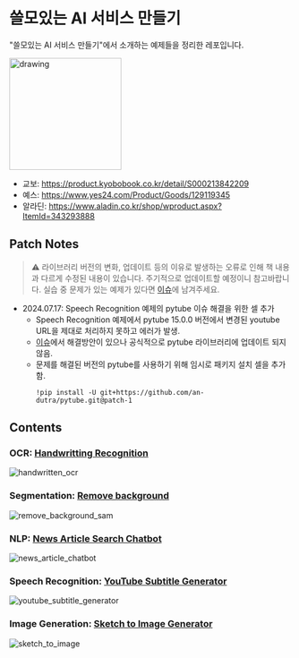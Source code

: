 # 쓸모있는 AI 서비스 만들기
"쓸모있는 AI 서비스 만들기"에서 소개하는 예제들을 정리한 레포입니다.

<img src="https://github.com/user-attachments/assets/4e906e73-8bf2-49ba-9af4-348d05385dec" alt="drawing" width="200"/>

- 교보: https://product.kyobobook.co.kr/detail/S000213842209
- 예스: https://www.yes24.com/Product/Goods/129119345
- 알라딘: https://www.aladin.co.kr/shop/wproduct.aspx?ItemId=343293888

## Patch Notes
> ⚠️ 라이브러리 버전의 변화, 업데이트 등의 이유로 발생하는 오류로 인해 책 내용과 다르게 수정된 내용이 있습니다. 주기적으로 업데이트할 예정이니 참고바랍니다. 실습 중 문제가 있는 예제가 있다면 [이슈](https://github.com/MrSyee/dl_apps/issues)에 남겨주세요.

- 2024.07.17: Speech Recognition 예제의 pytube 이슈 해결을 위한 셀 추가
  - Speech Recognition 예제에서 pytube 15.0.0 버전에서 변경된 youtube URL을 제대로 처리하지 못하고 에러가 발생.
  - [이슈](https://github.com/pytube/pytube/issues/1954)에서 해결방안이 있으나 공식적으로 pytube 라이브러리에 업데이트 되지 않음.
  - 문제를 해결된 버전의 pytube를 사용하기 위해 임시로 패키지 설치 셀을 추가함.
    ```
    !pip install -U git+https://github.com/an-dutra/pytube.git@patch-1
    ```

## Contents
### OCR: [Handwritting Recognition](ocr/)
![handwritten_ocr](https://github.com/MrSyee/dl_apps/assets/17582508/24998a51-bc4c-4b1f-b20b-34722dbab708)

### Segmentation: [Remove background](segmentation/)
![remove_background_sam](https://github.com/MrSyee/dl_apps/assets/17582508/b6447983-7797-4b9d-bc8c-e219600435cb)

### NLP: [News Article Search Chatbot](nlp/)
![news_article_chatbot](https://github.com/MrSyee/dl_apps/assets/17582508/11993e84-f296-4759-b709-913bc601b640)

### Speech Recognition: [YouTube Subtitle Generator](speech_recognition)
![youtube_subtitle_generator](https://github.com/MrSyee/dl_apps/assets/17582508/4e628115-e7eb-496a-96c7-4d54c0562084)

### Image Generation: [Sketch to Image Generator](image_generation)
![sketch_to_image](https://github.com/MrSyee/dl_apps/assets/17582508/9f1e60c3-f612-499c-90ed-e42d2a6ad379)
